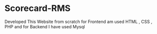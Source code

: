 # Scorecard-RMS
Developed This Website from scratch for Frontend am used HTML , CSS , PHP and for Backend I have used Mysql
